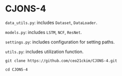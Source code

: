 # CJONS-4


`data_utils.py`: includes `Dataset`, `DataLoader`.

`models.py`: includes `LSTM`, `NCF`, `ResNet`.

`settings.py`: includes configuration for setting paths.

`utils.py`: includes utilization function.


```
git clone https://github.com/ceo21ckim/CJONS-4.git

cd CJONS-4


```
